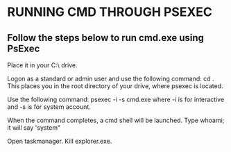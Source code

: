 # RUNNING CMD THROUGH PSEXEC

Follow the steps below to run cmd.exe using PsExec
- 

Place it in your C:\ drive.

Logon as a standard or admin user and use the following command: cd \. This places you in the root directory of your drive, where psexec is located.

Use the following command: psexec -i -s cmd.exe where -i is for interactive and -s is for system account.

When the command completes, a cmd shell will be launched. Type whoami; it will say 'system"

Open taskmanager. Kill explorer.exe.



